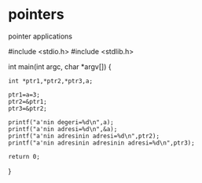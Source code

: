 # pointers
pointer applications

#include <stdio.h>
#include <stdlib.h>


int main(int argc, char *argv[]) {
	
	int *ptr1,*ptr2,*ptr3,a;
	
	ptr1=a=3;
	ptr2=&ptr1;
	ptr3=&ptr2;
	
	printf("a'nin degeri=%d\n",a);
	printf("a'nin adresi=%d\n",&a);
	printf("a'nin adresinin adresi=%d\n",ptr2);
	printf("a'nin adresinin adresinin adresi=%d\n",ptr3);
	
	return 0;
}

